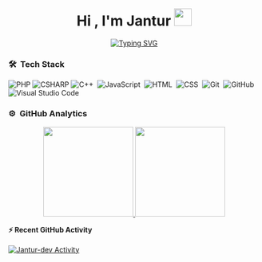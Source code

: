 <h1 align="center">Hi , I'm Jantur <img src="https://media.giphy.com/media/TEnXkcsHrP4YedChhA/giphy.gif" width="35"></h1>
<p align="center">
<a href="https://git.io/typing-svg"><img src="http://readme-typing-svg.herokuapp.com?font=Fira+Code&pause=1000&color=AEAEAE&width=435&lines=Game+dev+%7C+Backend+dev" alt="Typing SVG" /></a>
</p>

### 🛠 &nbsp;Tech Stack
![PHP](https://img.shields.io/badge/-php-05122A?style=flat&logo=php)
![CSHARP](https://img.shields.io/badge/-csharp-05122A?style=flat&logo=csharp)
![C++](https://img.shields.io/badge/-C++-05122A?style=flat&logo=C%2B%2B&logoColor=00599C)&nbsp;
![JavaScript](https://img.shields.io/badge/-JavaScript-05122A?style=flat&logo=javascript)&nbsp;
![HTML](https://img.shields.io/badge/-HTML-05122A?style=flat&logo=HTML5)&nbsp;
![CSS](https://img.shields.io/badge/-CSS-05122A?style=flat&logo=CSS3&logoColor=1572B6)&nbsp;
![Git](https://img.shields.io/badge/-Git-05122A?style=flat&logo=git)&nbsp;
![GitHub](https://img.shields.io/badge/-GitHub-05122A?style=flat&logo=github)&nbsp;
![Visual Studio Code](https://img.shields.io/badge/-Visual%20Studio%20Code-05122A?style=flat&logo=visual-studio-code&logoColor=007ACC)&nbsp;

### ⚙️ &nbsp;GitHub Analytics

<p align="center">
<a href="https://github.com/Jantur-dev">
  <img height="180em" src="https://github-readme-stats-eight-theta.vercel.app/api?username=azizovrafael&show_icons=true&theme=algolia&include_all_commits=true&count_private=true"/>
  <img height="180em" src="https://github-readme-stats-eight-theta.vercel.app/api/top-langs/?username=azizovrafael&layout=compact&langs_count=8&theme=algolia&include_all_commits=true&count_private=true"/>
</a>
</p>



<summary><b>⚡ Recent GitHub Activity</b></summary>
  <br/>
   <a href="https://github.com/Jantur-dev"><img alt="Jantur-dev Activity " src="https://activity-graph.herokuapp.com/graph?username=Jantur-dev&custom_title=Jantur-dev%20Contribution%20Graph&theme=react-dark" /></a>
  <br/>
  
 
